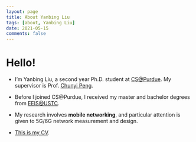 ```yaml
---
layout: page
title: About Yanbing Liu
tags: [about, Yanbing Liu]
date: 2021-05-15
comments: false
---
```


# Hello!
* I’m Yanbing Liu, a second year Ph.D. student at <a href="https://www.cs.purdue.edu/" target="_blank">CS@Purdue</a>. My supervisor is Prof. <a href="https://www.cs.purdue.edu/homes/chunyi/" target="_blank">Chunyi Peng</a>.

* Before I joined CS@Purdue, I received my master and bachelor degrees from <a href="https://eeis.ustc.edu.cn/" target="_blank">EEIS@USTC</a>.

* My research involves <b>mobile networking</b>, and particular attention is given to 5G/6G network measurement and design.

* <a href="/assets/pdf/Resume_YanbingLiu_Intern.pdf">This is my CV</a>.
